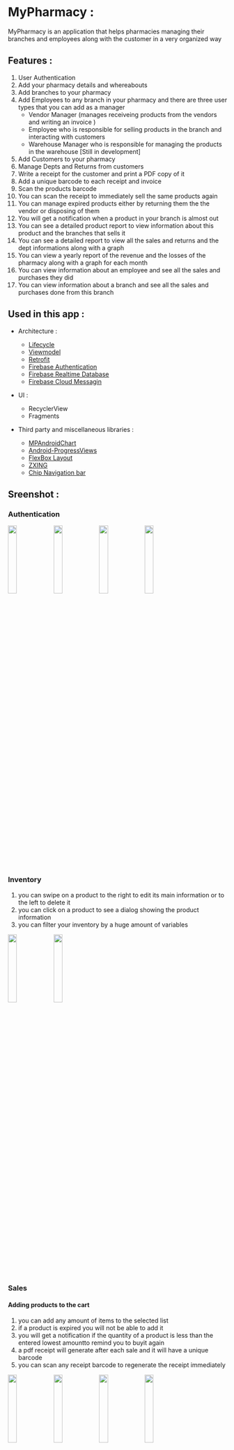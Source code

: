# MyPharmacy :
MyPharmacy is an application that helps pharmacies managing their branches and employees along with the customer in a very organized way 

## Features :
1. User Authentication
2. Add your pharmacy details and whereabouts
3. Add branches to your pharmacy
4. Add Employees to any branch in your pharmacy and there are three user types that you can add as a manager 
    - Vendor Manager (manages receiveing products from the vendors and writing an invoice )
    - Employee who is responsible for selling products in the branch and interacting with customers
    - Warehouse Manager who is responsible for managing the products in the warehouse [Still in development]
5. Add Customers to your pharmacy
6. Manage Depts and Returns from customers
7. Write a receipt for the customer and print a PDF copy of it 
8. Add a unique barcode to each receipt and invoice 
9. Scan the products barcode 
10. You can scan the receipt to immediately sell the same products again
11. You can manage expired products either by returning them the the vendor or disposing of them
12. You will get a notification when a product in your branch is almost out 
13. You can see a detailed product report to view information about this product and the branches that sells it
14. You can see a detailed report to view all the sales and returns and the dept informations along with a graph
15. You can view a yearly report of the revenue and the losses of the pharmacy along with a graph for each month
16. You can view information about an employee and see all the sales and purchases they did
17. You can view information about a branch and see all the sales and purchases done from this branch

## Used in this app :
- Architecture :
	- [Lifecycle](https://developer.android.com/jetpack/androidx/releases/lifecycle)
	- [Viewmodel](https://developer.android.com/topic/libraries/architecture/viewmodel)
	- [Retrofit](https://square.github.io/retrofit/)
	- [Firebase Authentication](https://firebase.google.com/docs/auth)
	- [Firebase Realtime Database](https://firebase.google.com/docs/database)
	- [Firebase Cloud Messagin](https://firebase.google.com/docs/cloud-messaging)

- UI :
	- RecyclerView
	- Fragments

- Third party and miscellaneous libraries :
	- [MPAndroidChart](https://github.com/PhilJay/MPAndroidChart)
	- [Android-ProgressViews](https://github.com/zekapp/Android-ProgressViews)
	- [FlexBox Layout](https://github.com/google/flexbox-layout)
	- [ZXING](https://github.com/journeyapps/zxing-android-embedded)
	- [Chip Navigation bar](https://github.com/ismaeldivita/chip-navigation-bar)

## Sreenshot :
### Authentication
<p float="left">                                                                                        
<img src="https://user-images.githubusercontent.com/80918411/131255140-cd80241d-6009-452f-8493-8b8d2f54f64e.gif" width="20%">
<img src="https://user-images.githubusercontent.com/80918411/131254998-2aa23d01-a964-4e73-bda2-df2f5660485c.jpg" width="20%">
<img src="https://user-images.githubusercontent.com/80918411/131255022-069b3f2c-432b-46c4-b0a8-5f9ef99e0c1a.jpg" width="20%">
<img src="https://user-images.githubusercontent.com/80918411/131255029-03c07ce5-155a-494f-ad3a-6212fed97779.jpg" width="20%">
</p>
	
### Inventory 
1. you can swipe on a product to the right to edit its main information or to the left to delete it
2. you can click on a product to see a dialog showing the product information
3. you can filter your inventory by a huge amount of variables
<p float="left">                                                                                        
<img src="https://user-images.githubusercontent.com/80918411/131258820-7802a52f-87a9-49ac-a99b-c4fd3f8950f2.gif" width="20%">
<img src="https://user-images.githubusercontent.com/80918411/131258736-e41f4ecb-a9fd-41f7-90eb-c7f2a728efb1.jpg" width="20%">
</p>

### Sales
#### Adding products to the cart
1. you can add any amount of items to the selected list 
2. if a product is expired you will not be able to add it
3. you will get a notification if the quantity of a product is less than the entered lowest amountto remind you to buyit again
4. a pdf receipt will generate after each sale and it will have a unique barcode 
5. you can scan any receipt barcode to regenerate the receipt immediately
<p float="left">                                                                                        
<img src="https://user-images.githubusercontent.com/80918411/131258926-fad9af3d-6b06-4adf-8b5c-2fbd3935c633.jpg" width="20%">
<img src="https://user-images.githubusercontent.com/80918411/131258925-5c891e8f-6771-49cf-8257-ebf685fc4495.jpg" width="20%">
<img src="https://user-images.githubusercontent.com/80918411/131355475-eb5e9ce8-b8fa-44ff-bb71-d0b4dc6c74ce.jpg" width="20%">
<img src="https://user-images.githubusercontent.com/80918411/131289339-b9d8c366-5919-46c8-95d1-2d8218dbe5a2.png" width="20%">
<img src="https://user-images.githubusercontent.com/80918411/131289324-abee7a34-f358-4a30-aba6-2ddaf5fd8742.jpg" width="20%">
</p>

#### Returning products :
1. You can scan a receipt to return some of its products
2. You can see the return information along with the old products and what you returned from them
<p float="left">                                                                                        
<img src="https://user-images.githubusercontent.com/80918411/131356814-613ef6bb-7a5c-4e8c-80ff-ae15df80bf3e.jpg" width="20%">
<img src="https://user-images.githubusercontent.com/80918411/131356818-b52a557f-a9fd-4484-af40-f528271ae5c3.jpg" width="20%">
</p>


#### Setting the customer or adding a new one
1. when selling the products you can either assign the receipt to an existing customer or create a new one 
2. the customer can pay the entire amount or pay some of it and continue paying later
<p float="left">                                                                                        
<img src="https://user-images.githubusercontent.com/80918411/131258949-b76f6603-5e0f-44f2-89c9-982f190a9bb7.jpg" width="20%">
<img src="https://user-images.githubusercontent.com/80918411/131258950-786c80b0-78ba-4436-b6b0-ead337a9d238.jpg" width="20%">
<img src="https://user-images.githubusercontent.com/80918411/131258947-f0344922-6e04-400c-bc86-fdaeeda689bc.jpg" width="20%">
</p>

### Customers Informations :
<p float="left">                                                                                        
<img src="https://user-images.githubusercontent.com/80918411/131259731-5fb90c1f-4624-40b7-909a-40b112ee2245.jpg" width="20%">
<img src="https://user-images.githubusercontent.com/80918411/131259737-ffef649d-f7dc-4987-8a0e-62e15f864f59.jpg" width="20%">
<img src="https://user-images.githubusercontent.com/80918411/131259729-1bf702dc-6f9f-441b-b923-b2ff2e200113.jpg" width="20%">
<img src="https://user-images.githubusercontent.com/80918411/131259743-f69f9ad7-d634-4f93-bf7f-9fa4f00dd396.jpg" width="20%">
</p>

### Employee Information :
1. You can add a new employee and assign him/her to a branch and give him/her the premission you want
2. You can swipe right to edit the employee information of swipe left to deactivate the employee
3. You can filter the pharmacy employees
4. Click on an employee to see his/her information and the receipts they did
<p float="left">                                                                                        
<img src="https://user-images.githubusercontent.com/80918411/131299465-88b09d51-4be2-48da-9018-1ad4e12167cd.jpg" width="20%">
<img src="https://user-images.githubusercontent.com/80918411/131296082-f8c93065-8200-4e25-a681-57d3353937c7.jpg" width="20%">
<img src="https://user-images.githubusercontent.com/80918411/131296086-59cb07aa-8fe2-4ef0-a9b5-1d7ba83f96b1.jpg" width="20%">
<img src="https://user-images.githubusercontent.com/80918411/131296092-b6304bcd-39e2-40a7-9c87-46da0685d28e.jpg" width="20%">
<img src="https://user-images.githubusercontent.com/80918411/131296095-cb92547f-f7f0-4329-9578-f807de35929a.jpg" width="20%">
</p>

### Branches Information :
1. You can see all the branches and filter them
2. You can add a new branch 
3. You can swipe right to edit the branch information or swipe left to deactivate it
4. Click on a branch to see its information and its receipts
5. Filter receipts by setting a date range
<p float="left">                                                                                        
<img src="https://user-images.githubusercontent.com/80918411/131314033-bb4978fe-b8a6-4278-8575-eb394abed35c.jpg" width="20%">
<img src="https://user-images.githubusercontent.com/80918411/131314038-7df96c55-4e8e-42d7-a9bd-742239e6412d.jpg" width="20%">
<img src="https://user-images.githubusercontent.com/80918411/131314030-ed663b98-e3f7-44b5-b320-8a61d7eb0c22.jpg" width="20%">
</p>

### Vendors Information :
1. You can see all the vendors how have contracts with the pharmacy
2. You can add vendors
3. You can swipe right to edit the vendor information of swipe left to deactivate him/her
4. You can receive products from the vendor
5. You can click on a vendor to see his/her information along with the invoices they did
6. You can click on an invoice to see its information and its products
<p float="left">                                                                                        
<img src="https://user-images.githubusercontent.com/80918411/131356202-04ed2345-75ea-4c50-bcba-2211f1a05483.jpg" width="20%">
<img src="https://user-images.githubusercontent.com/80918411/131356207-45f87fd7-1fcf-48c4-a361-5260e6b21597.jpg" width="20%">
<img src="https://user-images.githubusercontent.com/80918411/131356213-2eb43a6d-b677-4bbb-8e4e-be4de4156781.jpg" width="20%">
<img src="https://user-images.githubusercontent.com/80918411/131356220-386f1622-b106-4782-91ef-40271d022f94.jpg" width="20%">
<img src="https://user-images.githubusercontent.com/80918411/131356223-e1b3736a-1355-4045-86f1-8215100d9664.jpg" width="20%">
<img src="https://user-images.githubusercontent.com/80918411/131356228-5c1d1b67-2250-4696-b663-d9f48ecba5de.jpg" width="20%">
</p>
